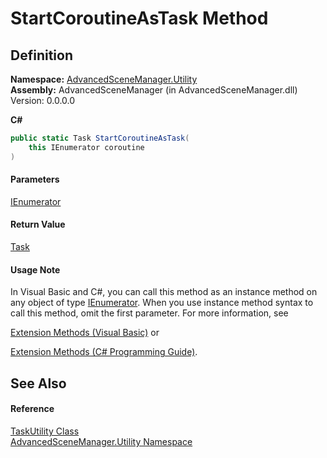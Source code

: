 # StartCoroutineAsTask Method

## Definition

**Namespace:** [AdvancedSceneManager.Utility](N_AdvancedSceneManager_Utility.md)\
**Assembly:** AdvancedSceneManager (in AdvancedSceneManager.dll) Version: 0.0.0.0

**C#**

```c#
public static Task StartCoroutineAsTask(
	this IEnumerator coroutine
)
```

#### Parameters

&#x20; [IEnumerator](https://learn.microsoft.com/dotnet/api/system.collections.ienumerator)&#x20;

#### Return Value

[Task](https://learn.microsoft.com/dotnet/api/system.threading.tasks.task)

#### Usage Note

In Visual Basic and C#, you can call this method as an instance method on any object of type [IEnumerator](https://learn.microsoft.com/dotnet/api/system.collections.ienumerator). When you use instance method syntax to call this method, omit the first parameter. For more information, see

[Extension Methods (Visual Basic)](https://docs.microsoft.com/dotnet/visual-basic/programming-guide/language-features/procedures/extension-methods) or

[Extension Methods (C# Programming Guide)](https://docs.microsoft.com/dotnet/csharp/programming-guide/classes-and-structs/extension-methods).

## See Also

#### Reference

[TaskUtility Class](T_AdvancedSceneManager_Utility_TaskUtility.md)\
[AdvancedSceneManager.Utility Namespace](N_AdvancedSceneManager_Utility.md)
